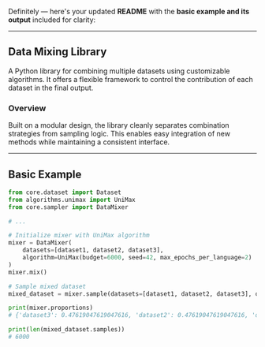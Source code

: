 Definitely — here's your updated **README** with the **basic example and its output** included for clarity:

---

## **Data Mixing Library**

A Python library for combining multiple datasets using customizable algorithms. It offers a flexible framework to control the contribution of each dataset in the final output.

### **Overview**

Built on a modular design, the library cleanly separates combination strategies from sampling logic. This enables easy integration of new methods while maintaining a consistent interface.

---

## **Basic Example**

```python
from core.dataset import Dataset
from algorithms.unimax import UniMax
from core.sampler import DataMixer

# ...

# Initialize mixer with UniMax algorithm
mixer = DataMixer(
    datasets=[dataset1, dataset2, dataset3],
    algorithm=UniMax(budget=6000, seed=42, max_epochs_per_language=2)
)
mixer.mix()

# Sample mixed dataset
mixed_dataset = mixer.sample(datasets=[dataset1, dataset2, dataset3], output_size=6000)

print(mixer.proportions)
# {'dataset3': 0.47619047619047616, 'dataset2': 0.47619047619047616, 'dataset1': 0.047619047619047616}

print(len(mixed_dataset.samples))
# 6000
```
